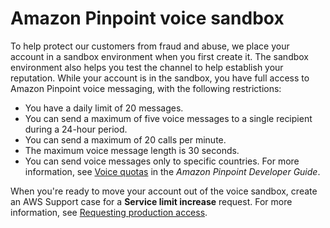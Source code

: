 # Amazon Pinpoint voice sandbox<a name="channels-voice-sandbox"></a>

To help protect our customers from fraud and abuse, we place your account in a sandbox environment when you first create it\. The sandbox environment also helps you test the channel to help establish your reputation\. While your account is in the sandbox, you have full access to Amazon Pinpoint voice messaging, with the following restrictions: 
+ You have a daily limit of 20 messages\.
+ You can send a maximum of five voice messages to a single recipient during a 24\-hour period\.
+ You can send a maximum of 20 calls per minute\.
+ The maximum voice message length is 30 seconds\.
+ You can send voice messages only to specific countries\. For more information, see [Voice quotas](https://docs.aws.amazon.com/pinpoint/latest/developerguide/quotas.html#quotas-voice) in the *Amazon Pinpoint Developer Guide*\.

When you're ready to move your account out of the voice sandbox, create an AWS Support case for a **Service limit increase** request\. For more information, see [Requesting production access](channels-voice-manage.md#channels-voice-manage-sandbox)\.